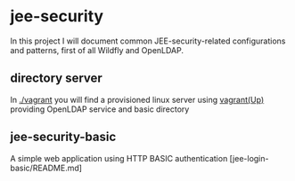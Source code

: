 # jee-security

In this project I will document common JEE-security-related configurations and patterns, first of all Wildfly and OpenLDAP. 

## directory server
In [./vagrant](./vagrant) you will find a provisioned linux server using [vagrant(Up)](http://vagrantup.com/) providing OpenLDAP service and basic directory

## jee-security-basic
A simple web application using HTTP BASIC authentication [jee-login-basic/README.md]
